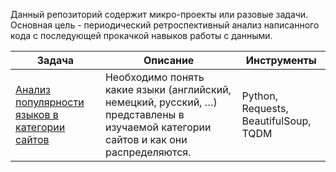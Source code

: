 Данный репозиторий содержит микро-проекты или разовые задачи. Основная цель - периодический ретроспективный анализ написанного кода с последующей прокачкой навыков работы с данными. 

| Задача | Описание  | Инструменты |
| --- | --- | --- |
|[Анализ популярности языков в категории сайтов](https://github.com/konstantin-samsonov/various_pieces/tree/master/crawling-6000-sites)| Необходимо понять какие языки (английский, немецкий, русский, …) представлены в изучаемой категории сайтов и как они распределяются. | Python, Requests, BeautifulSoup, TQDM|
